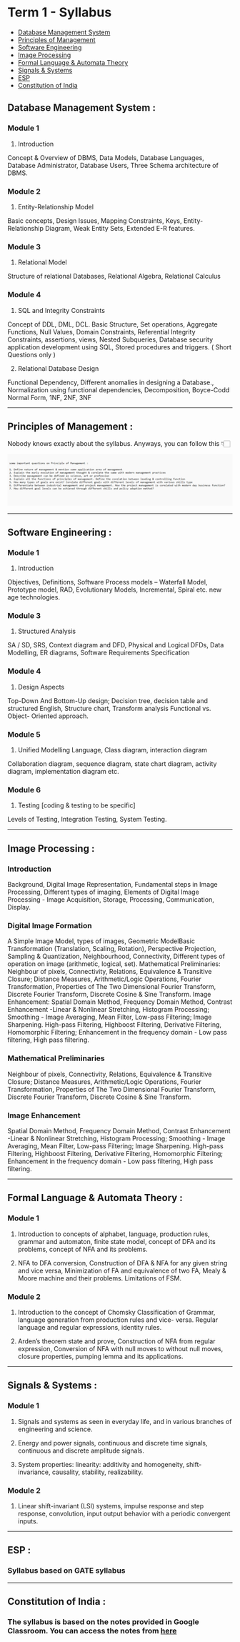 # Term 1 - Syllabus

- [Database Management System](https://github.com/therandomuser03/sem5-notes/tree/main/Term%201#database-management-system-)
- [Principles of Management](https://github.com/therandomuser03/sem5-notes/tree/main/Term%201#principles-of-management-)
- [Software Engineering](https://github.com/therandomuser03/sem5-notes/tree/main/Term%201#software-engineering-)
- [Image Processing](https://github.com/therandomuser03/sem5-notes/tree/main/Term%201#software-engineering-)
- [Formal Language & Automata Theory](https://github.com/therandomuser03/sem5-notes/tree/main/Term%201#formal-language--automata-theory-)
- [Signals & Systems](https://github.com/therandomuser03/sem5-notes/tree/main/Term%201#signals--systems-)
- [ESP](https://github.com/therandomuser03/sem5-notes/tree/main/Term%201#esp-)
- [Constitution of India](https://github.com/therandomuser03/sem5-notes/tree/main/Term%201#constitution-of-india-)

## Database Management System :

### Module 1

1. Introduction

Concept & Overview of DBMS, Data Models, Database Languages, Database Administrator, Database Users, Three Schema architecture of DBMS.

### Module 2

1. Entity-Relationship Model

Basic concepts, Design Issues, Mapping Constraints, Keys, Entity-Relationship Diagram, Weak Entity Sets, Extended E-R features.

### Module 3

1. Relational Model

Structure of relational Databases, Relational Algebra, Relational Calculus

### Module 4

1. SQL and Integrity Constraints

Concept of DDL, DML, DCL. Basic Structure, Set operations, Aggregate Functions, Null Values, Domain Constraints, Referential Integrity Constraints, assertions, views, Nested Subqueries, Database security application development using SQL, Stored procedures and triggers.
( Short Questions only )

2. Relational Database Design

Functional Dependency, Different anomalies in designing a Database., Normalization using functional dependencies, Decomposition, Boyce-Codd Normal Form, 1NF, 2NF, 3NF

---

## Principles of Management :

Nobody knows exactly about the syllabus. Anyways, you can follow this 👇🏻

![](image.png)

---

## Software Engineering :

### Module 1

1. Introduction

Objectives, Definitions, Software Process models – Waterfall Model, Prototype model, RAD, Evolutionary Models, Incremental, Spiral etc. new age technologies.

### Module 3

1. Structured Analysis

SA / SD, SRS, Context diagram and DFD, Physical and Logical DFDs, Data Modelling, ER diagrams, Software Requirements Specification

### Module 4

1. Design Aspects

Top-Down And Bottom-Up design; Decision tree, decision table and structured English, Structure chart, Transform analysis Functional vs. Object- Oriented approach.

### Module 5

1. Unified Modelling Language, Class diagram, interaction diagram

Collaboration diagram, sequence diagram, state chart diagram, activity diagram, implementation diagram etc.

### Module 6

1. Testing [coding & testing to be specific]

Levels of Testing, Integration Testing, System Testing.

---

## Image Processing :

### Introduction

Background, Digital Image Representation, Fundamental steps in Image Processing, Different types of imaging, Elements of Digital Image Processing - Image Acquisition, Storage, Processing, Communication, Display.

### Digital Image Formation

A Simple Image Model, types of images, Geometric ModelBasic Transformation (Translation, Scaling, Rotation), Perspective Projection, Sampling & Quantization, Neighbourhood, Connectivity, Different types of operation on image (arithmetic, logical, set). Mathematical Preliminaries: Neighbour of pixels, Connectivity, Relations, Equivalence & Transitive Closure; Distance Measures, Arithmetic/Logic Operations, Fourier Transformation, Properties of The Two Dimensional Fourier Transform, Discrete Fourier Transform, Discrete Cosine & Sine Transform. Image Enhancement: Spatial Domain Method, Frequency Domain Method, Contrast Enhancement -Linear & Nonlinear Stretching, Histogram Processing; Smoothing - Image Averaging, Mean Filter, Low-pass Filtering; Image Sharpening. High-pass Filtering, Highboost Filtering, Derivative Filtering, Homomorphic Filtering; Enhancement in the frequency domain - Low pass filtering, High pass filtering.

### Mathematical Preliminaries

Neighbour of pixels, Connectivity, Relations, Equivalence & Transitive Closure; Distance Measures, Arithmetic/Logic Operations, Fourier Transformation, Properties of The Two Dimensional Fourier Transform, Discrete Fourier Transform, Discrete Cosine & Sine Transform.

### Image Enhancement

Spatial Domain Method, Frequency Domain Method, Contrast Enhancement -Linear & Nonlinear Stretching, Histogram Processing; Smoothing - Image Averaging, Mean Filter, Low-pass Filtering; Image Sharpening. High-pass Filtering, Highboost Filtering, Derivative Filtering, Homomorphic Filtering; Enhancement in the frequency domain - Low pass filtering, High pass filtering.

---

## Formal Language & Automata Theory :

### Module 1

1. Introduction to concepts of alphabet, language, production rules, grammar and automaton, finite state model, concept of DFA and its problems, concept of NFA and its problems.

2. NFA to DFA conversion, Construction of DFA & NFA for any given string and vice versa, Minimization of FA and equivalence of two FA, Mealy & Moore machine and their problems. Limitations of FSM.

### Module 2

1. Introduction to the concept of Chomsky Classification of Grammar, language generation from production rules and vice- versa. Regular language and regular expressions, identity rules.

2. Arden’s theorem state and prove, Construction of NFA from regular expression, Conversion of NFA with null moves to without null moves, closure properties, pumping lemma and its applications.

---

## Signals & Systems :

### Module 1

1. Signals and systems as seen in everyday life, and in various branches of engineering and science.

2. Energy and power signals, continuous and discrete time signals, continuous and discrete amplitude signals.

3. System properties: linearity: additivity and homogeneity, shift-invariance, causality, stability, realizability.

### Module 2

1. Linear shift-invariant (LSI) systems, impulse response and step response, convolution, input output behavior with a periodic convergent inputs.

---

## ESP :

### Syllabus based on GATE syllabus

---

## Constitution of India :

### The syllabus is based on the notes provided in Google Classroom. You can access the notes from [here](https://github.com/therandomuser03/sem5-notes/tree/main/Notes/Constitution%20of%20India)